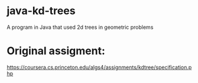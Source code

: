 # java-kd-trees
A program in Java that used 2d trees in geometric problems

# Original assigment:
https://coursera.cs.princeton.edu/algs4/assignments/kdtree/specification.php
